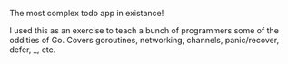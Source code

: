 The most complex todo app in existance!

I used this as an exercise to teach a bunch of programmers some of the oddities of Go. Covers goroutines, networking, channels, panic/recover, defer, _, etc.
